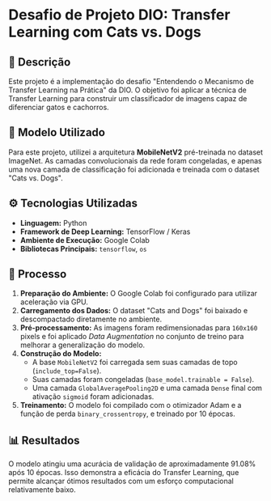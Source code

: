 # Desafio de Projeto DIO: Transfer Learning com Cats vs. Dogs

## 📒 Descrição
Este projeto é a implementação do desafio "Entendendo o Mecanismo de Transfer Learning na Prática" da DIO. O objetivo foi aplicar a técnica de Transfer Learning para construir um classificador de imagens capaz de diferenciar gatos e cachorros.

## 🤖 Modelo Utilizado
Para este projeto, utilizei a arquitetura **MobileNetV2** pré-treinada no dataset ImageNet. As camadas convolucionais da rede foram congeladas, e apenas uma nova camada de classificação foi adicionada e treinada com o dataset "Cats vs. Dogs".

## ⚙️ Tecnologias Utilizadas
- **Linguagem:** Python
- **Framework de Deep Learning:** TensorFlow / Keras
- **Ambiente de Execução:** Google Colab
- **Bibliotecas Principais:** `tensorflow`, `os`

## 🚀 Processo
1.  **Preparação do Ambiente:** O Google Colab foi configurado para utilizar aceleração via GPU.
2.  **Carregamento dos Dados:** O dataset "Cats and Dogs" foi baixado e descompactado diretamente no ambiente.
3.  **Pré-processamento:** As imagens foram redimensionadas para `160x160` pixels e foi aplicado *Data Augmentation* no conjunto de treino para melhorar a generalização do modelo.
4.  **Construção do Modelo:**
    - A base `MobileNetV2` foi carregada sem suas camadas de topo (`include_top=False`).
    - Suas camadas foram congeladas (`base_model.trainable = False`).
    - Uma camada `GlobalAveragePooling2D` e uma camada `Dense` final com ativação `sigmoid` foram adicionadas.
5.  **Treinamento:** O modelo foi compilado com o otimizador Adam e a função de perda `binary_crossentropy`, e treinado por 10 épocas.

## 📊 Resultados
O modelo atingiu uma acurácia de validação de aproximadamente 91.08% após 10 épocas. Isso demonstra a eficácia do Transfer Learning, que permite alcançar ótimos resultados com um esforço computacional relativamente baixo.
